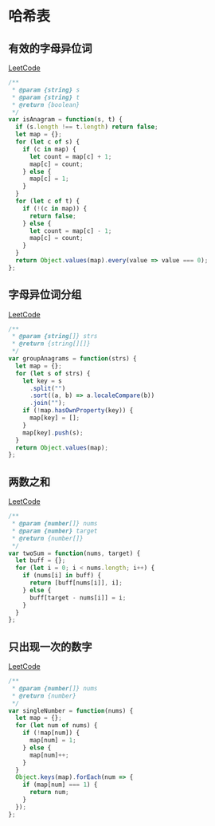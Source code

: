 # 哈希表

## 有效的字母异位词

[LeetCode](https://leetcode.com/problems/valid-anagram/description/)

```js
/**
 * @param {string} s
 * @param {string} t
 * @return {boolean}
 */
var isAnagram = function(s, t) {
  if (s.length !== t.length) return false;
  let map = {};
  for (let c of s) {
    if (c in map) {
      let count = map[c] + 1;
      map[c] = count;
    } else {
      map[c] = 1;
    }
  }
  for (let c of t) {
    if (!(c in map)) {
      return false;
    } else {
      let count = map[c] - 1;
      map[c] = count;
    }
  }
  return Object.values(map).every(value => value === 0);
};
```

## 字母异位词分组

[LeetCode](https://leetcode.com/problems/group-anagrams/)

```js
/**
 * @param {string[]} strs
 * @return {string[][]}
 */
var groupAnagrams = function(strs) {
  let map = {};
  for (let s of strs) {
    let key = s
      .split("")
      .sort((a, b) => a.localeCompare(b))
      .join("");
    if (!map.hasOwnProperty(key)) {
      map[key] = [];
    }
    map[key].push(s);
  }
  return Object.values(map);
};
```

## 两数之和

[LeetCode](https://leetcode.com/problems/two-sum/)

```js
/**
 * @param {number[]} nums
 * @param {number} target
 * @return {number[]}
 */
var twoSum = function(nums, target) {
  let buff = {};
  for (let i = 0; i < nums.length; i++) {
    if (nums[i] in buff) {
      return [buff[nums[i]], i];
    } else {
      buff[target - nums[i]] = i;
    }
  }
};
```

## 只出现一次的数字

[LeetCode](https://leetcode.com/problems/single-number/)

```js
/**
 * @param {number[]} nums
 * @return {number}
 */
var singleNumber = function(nums) {
  let map = {};
  for (let num of nums) {
    if (!map[num]) {
      map[num] = 1;
    } else {
      map[num]++;
    }
  }
  Object.keys(map).forEach(num => {
    if (map[num] === 1) {
      return num;
    }
  });
};
```
